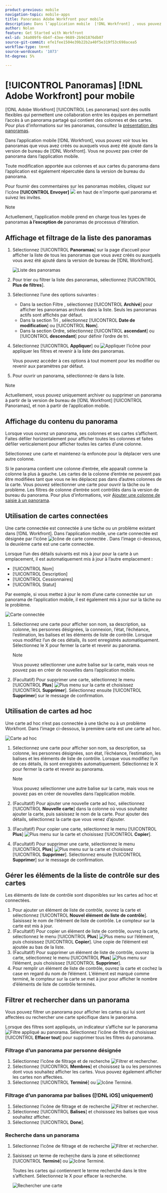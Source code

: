 ```yaml
---
product-previous: mobile
navigation-topic: mobile-apps
title: Panoramas Adobe Workfront pour mobile
description: Dans l’application mobile  [!DNL Workfront] , vous pouvez voir tous les panoramas que vous avez créés ou auxquels vous avez été ajouté dans la version de bureau de [!DNL Workfront].
author: Nolan
feature: Get Started with Workfront
exl-id: 34a009f6-6b4f-43ee-9689-2b9d1876db07
source-git-commit: efe1fee1504e39b22b2a40f5e319f53c698acea5
workflow-type: tm+mt
source-wordcount: '1073'
ht-degree: 5%

---
```


# [!UICONTROL Panoramas] [!DNL Adobe Workfront] pour mobile

[!DNL Adobe Workfront] [!UICONTROL Les panoramas] sont des outils flexibles qui permettent une collaboration entre les équipes en permettant l’accès à un panorama partagé qui contient des colonnes et des cartes. Pour plus d’informations sur les panoramas, consultez la [présentation des panoramas](/help/quicksilver/agile/boards-overview.md).

Dans l’application mobile [!DNL Workfront], vous pouvez voir tous les panoramas que vous avez créés ou auxquels vous avez été ajouté dans la version de bureau de [!DNL Workfront]. Vous ne pouvez pas créer de panorama dans l’application mobile.

Toute modification apportée aux colonnes et aux cartes du panorama dans l’application est également répercutée dans la version de bureau du panorama.

Pour fournir des commentaires sur les panoramas mobiles, cliquez sur l&#39;icône **[!UICONTROL Envoyer]** ![ ](assets/mobile-send-feedback-icon.png) en haut de n&#39;importe quel panorama et suivez les invites.

>[!NOTE]
>
>Actuellement, l’application mobile prend en charge tous les types de panoramas **à l’exception de** panoramas de processus d’itération.

## Affichage et filtrage de la liste des panoramas

1. Sélectionnez [!UICONTROL **Panoramas**] sur la page d’accueil pour afficher la liste de tous les panoramas que vous avez créés ou auxquels vous avez été ajouté dans la version de bureau de [!DNL Workfront].

   ![Liste des panoramas](assets/mobile-all-boards-displayed.png)

1. Pour trier ou filtrer la liste des panoramas, sélectionnez [!UICONTROL **Plus de filtres**].
1. Sélectionnez l’une des options suivantes :

   * Dans la section Filtre , sélectionnez [!UICONTROL **Archivé**] pour afficher les panoramas archivés dans la liste. Seuls les panoramas actifs sont affichés par défaut.
   * Dans la section Tri , sélectionnez [!UICONTROL **Date de modification**] ou [!UICONTROL **Nom**].
   * Dans la section Ordre, sélectionnez [!UICONTROL **ascendant**] ou [!UICONTROL **descendant**] pour définir l’ordre de tri.

1. Sélectionnez [!UICONTROL **Appliquer**] ou ![Appliquer l’icône](assets/mobile-apply-icon-checkmark.png) pour appliquer les filtres et revenir à la liste des panoramas.

   Vous pouvez accéder à ces options à tout moment pour les modifier ou revenir aux paramètres par défaut.

1. Pour ouvrir un panorama, sélectionnez-le dans la liste.

>[!NOTE]
>
>Actuellement, vous pouvez uniquement archiver ou supprimer un panorama à partir de la version de bureau de [!DNL Workfront] [!UICONTROL Panoramas], et non à partir de l’application mobile.

## Affichage du contenu du panorama

Lorsque vous ouvrez un panorama, ses colonnes et ses cartes s’affichent. Faites défiler horizontalement pour afficher toutes les colonnes et faites défiler verticalement pour afficher toutes les cartes d’une colonne.

Sélectionnez une carte et maintenez-la enfoncée pour la déplacer vers une autre colonne.

Si le panorama contient une colonne d’entrée, elle apparaît comme la colonne la plus à gauche. Les cartes de la colonne d’entrée ne peuvent pas être modifiées tant que vous ne les déplacez pas dans d’autres colonnes de la carte. Vous pouvez sélectionner une carte pour ouvrir la tâche ou le problème. Les filtres de colonne d’entrée sont contrôlés dans la version de bureau du panorama. Pour plus d’informations, voir [Ajouter une colonne de saisie à un panorama](/help/quicksilver/agile/use-boards-agile-planning-tools/add-intake-column-to-board.md).

## Utilisation de cartes connectées

Une carte connectée est connectée à une tâche ou un problème existant dans [!DNL Workfront]. Dans l’application mobile, une carte connectée est désignée par l’icône ![Icône de carte connectée](assets/mobile-boards-connected-card-icon.png) . Dans l’image ci-dessous, la deuxième carte est une carte connectée.

Lorsque l’un des détails suivants est mis à jour pour la carte à un emplacement, il est automatiquement mis à jour à l’autre emplacement :

* [!UICONTROL Nom]
* [!UICONTROL Description]
* [!UICONTROL Cessionnaires]
* [!UICONTROL Statut]

Par exemple, si vous mettez à jour le nom d’une carte connectée sur un panorama de l’application mobile, il est également mis à jour sur la tâche ou le problème.

![Carte connectée](assets/mobile-types-of-cards.png)

1. Sélectionnez une carte pour afficher son nom, sa description, sa colonne, les personnes désignées, la connexion, l’état, l’échéance, l’estimation, les balises et les éléments de liste de contrôle. Lorsque vous modifiez l’un de ces détails, ils sont enregistrés automatiquement. Sélectionnez le X pour fermer la carte et revenir au panorama.

   >[!NOTE]
   >
   >Vous pouvez sélectionner une autre balise sur la carte, mais vous ne pouvez pas en créer de nouvelles dans l’application mobile.

1. (Facultatif) Pour supprimer une carte, sélectionnez le menu [!UICONTROL **Plus**] ![Plus menu](assets/more-icon-spectrum.png) sur la carte et choisissez [!UICONTROL **Supprimer**]. Sélectionnez ensuite [!UICONTROL **Supprimer**] sur le message de confirmation.

## Utilisation de cartes ad hoc

Une carte ad hoc n’est pas connectée à une tâche ou à un problème Workfront. Dans l’image ci-dessous, la première carte est une carte ad hoc.

![Carte ad hoc](assets/mobile-types-of-cards.png)

1. Sélectionnez une carte pour afficher son nom, sa description, sa colonne, les personnes désignées, son état, l’échéance, l’estimation, les balises et les éléments de liste de contrôle. Lorsque vous modifiez l’un de ces détails, ils sont enregistrés automatiquement. Sélectionnez le X pour fermer la carte et revenir au panorama.

   >[!NOTE]
   >
   >Vous pouvez sélectionner une autre balise sur la carte, mais vous ne pouvez pas en créer de nouvelles dans l’application mobile.

1. (Facultatif) Pour ajouter une nouvelle carte ad hoc, sélectionnez [!UICONTROL **Nouvelle carte**] dans la colonne où vous souhaitez ajouter la carte, puis saisissez le nom de la carte. Pour ajouter des détails, sélectionnez la carte que vous venez d’ajouter.

1. (Facultatif) Pour copier une carte, sélectionnez le menu [!UICONTROL **Plus**] ![Plus menu](assets/more-icon-spectrum.png) sur la carte et choisissez [!UICONTROL **Copier**].

1. (Facultatif) Pour supprimer une carte, sélectionnez le menu [!UICONTROL **Plus**] ![Plus menu](assets/more-icon-spectrum.png) sur la carte et choisissez [!UICONTROL **Supprimer**]. Sélectionnez ensuite [!UICONTROL **Supprimer**] sur le message de confirmation.

## Gérer les éléments de la liste de contrôle sur des cartes

Les éléments de liste de contrôle sont disponibles sur les cartes ad hoc et connectées.

1. Pour ajouter un élément de liste de contrôle, ouvrez la carte et sélectionnez [!UICONTROL **Nouvel élément de liste de contrôle**]. Saisissez le nom de l’élément de liste de contrôle. Le compteur sur la carte est mis à jour.
1. (Facultatif) Pour copier un élément de liste de contrôle, ouvrez la carte, sélectionnez le menu [!UICONTROL **Plus**] ![Plus menu](assets/more-icon-spectrum.png) sur l’élément, puis choisissez [!UICONTROL **Copier**]. Une copie de l’élément est ajoutée au bas de la liste.
1. (Facultatif) Pour supprimer un élément de liste de contrôle, ouvrez la carte, sélectionnez le menu [!UICONTROL **Plus**] ![Plus menu](assets/more-icon-spectrum.png) sur l’élément, puis choisissez [!UICONTROL **Supprimer**].
1. Pour remplir un élément de liste de contrôle, ouvrez la carte et cochez la case en regard du nom de l’élément.
L’élément est marqué comme terminé, le compteur sur la carte se met à jour pour afficher le nombre d’éléments de liste de contrôle terminés.

## Filtrer et rechercher dans un panorama

Vous pouvez filtrer un panorama pour afficher les cartes qui lui sont affectées ou rechercher une carte spécifique dans le panorama.

Lorsque des filtres sont appliqués, un indicateur s’affiche sur le panorama ![Filtre appliqué au panorama](assets/active-filter-mobile-boards.png). Sélectionnez l’icône de filtre et choisissez [!UICONTROL **Effacer tout**] pour supprimer tous les filtres du panorama.

### Filtrage d’un panorama par personne désignée

1. Sélectionnez l’icône de filtrage et de recherche ![Filtrer et rechercher](assets/filter-search-icon-mobile-boards.png).
1. Sélectionnez [!UICONTROL **Membres**] et choisissez la ou les personnes dont vous souhaitez afficher les cartes. Vous pouvez également afficher les cartes non affectées.
1. Sélectionnez [!UICONTROL **Terminé**] ou ![Icône Terminé](assets/mobile-apply-icon-checkmark.png).

### Filtrage d’un panorama par balises ([!DNL iOS] uniquement)

1. Sélectionnez l’icône de filtrage et de recherche ![Filtrer et rechercher](assets/filter-search-icon-mobile-boards.png).
1. Sélectionnez [!UICONTROL **Balises**] et choisissez les balises que vous souhaitez afficher.
1. Sélectionnez [!UICONTROL **Done**].

### Recherche dans un panorama

1. Sélectionnez l’icône de filtrage et de recherche ![Filtrer et rechercher](assets/filter-search-icon-mobile-boards.png).
1. Saisissez un terme de recherche dans la zone et sélectionnez [!UICONTROL **Terminé**] ou ![Icône Terminé](assets/mobile-apply-icon-checkmark.png).

   Toutes les cartes qui contiennent le terme recherché dans le titre s’affichent.
Sélectionnez le X pour effacer la recherche.

   ![Rechercher une carte](assets/mobile-search-for-card.png)
